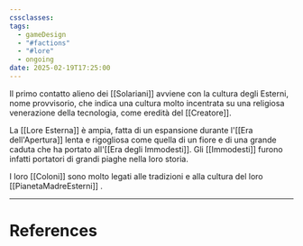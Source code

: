 ```yaml
---
cssclasses: 
tags:
  - gameDesign
  - "#factions"
  - "#lore"
  - ongoing
date: 2025-02-19T17:25:00
---
```

Il primo contatto alieno dei [[Solariani]] avviene con la cultura degli Esterni, nome provvisorio, che indica una cultura molto incentrata su una religiosa venerazione della tecnologia, come eredità del [[Creatore]].

La [[Lore Esterna]] è ampia, fatta di un espansione durante l'[[Era dell'Apertura]] lenta e rigogliosa come quella di un fiore e di una grande caduta che ha portato all'[[Era degli Immodesti]].
Gli [[Immodesti]] furono infatti portatori di grandi piaghe nella loro storia.

I loro [[Coloni]] sono molto legati alle tradizioni e alla cultura del loro [[PianetaMadreEsterni]] .


---
# References